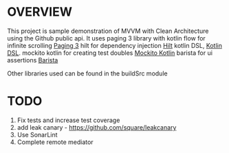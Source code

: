 OVERVIEW
========
This project is sample demonstration of MVVM with Clean Architecture using the Github public api.
It uses
paging 3 library with kotlin flow for infinite scrolling [Paging 3](https://developer.android.com/topic/libraries/architecture/paging/v3-overview)
hilt for dependency injection [Hilt](https://developer.android.com/training/dependency-injection/hilt-android)
kotlin DSL, [Kotlin DSL](https://docs.gradle.org/current/userguide/kotlin_dsl.html).
mockito kotlin for creating test doubles [Mockito Kotlin](https://github.com/mockito/mockito-kotlin)
barista for ui assertions [Barista](https://github.com/AdevintaSpain/Barista)

Other libraries used can be found in the buildSrc module


TODO
====
1. Fix tests and increase test coverage
1. add leak canary - https://github.com/square/leakcanary
3. Use SonarLint 
4. Complete remote mediator